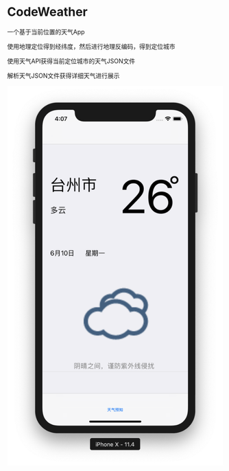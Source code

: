 # CodeWeather
一个基于当前位置的天气App

使用地理定位得到经纬度，然后进行地理反编码，得到定位城市

使用天气API获得当前定位城市的天气JSON文件

解析天气JSON文件获得详细天气进行展示

![image](https://github.com/YoungSky2017/CodeWeather/blob/master/%E5%B1%8F%E5%B9%95%E5%BF%AB%E7%85%A7%202019-06-10%20%E4%B8%8B%E5%8D%884.07.02.png)

